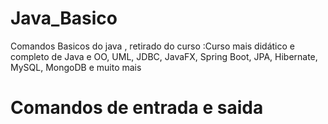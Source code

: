 # Java_Basico
Comandos Basicos do java , retirado do curso :Curso mais didático e completo de Java e OO, UML, JDBC, JavaFX, Spring Boot, JPA, Hibernate, MySQL, MongoDB e muito mais

# Comandos de entrada e saida 


